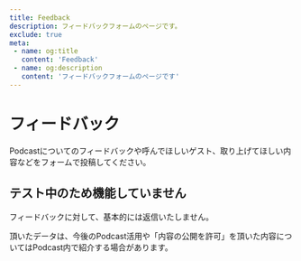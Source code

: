 ```yaml
---
title: Feedback
description: フィードバックフォームのページです。
exclude: true
meta:
 - name: og:title
   content: 'Feedback'
 - name: og:description
   content: 'フィードバックフォームのページです'
---
```

# フィードバック

Podcastについてのフィードバックや呼んでほしいゲスト、取り上げてほしい内容などをフォームで投稿してください。

## テスト中のため機能していません

<FeedbackFrom />

フィードバックに対して、基本的には返信いたしません。

頂いたデータは、今後のPodcast活用や「内容の公開を許可」を頂いた内容についてはPodcast内で紹介する場合があります。
